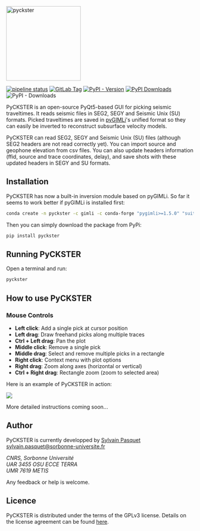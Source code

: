 <img src="https://gitlab.in2p3.fr/metis-geophysics/pyckster/-/raw/master/images/pyckster.png?ref_type=heads" alt="pyckster" width="200"/>

[![pipeline status](https://gitlab.in2p3.fr/metis-geophysics/pyckster/badges/master/pipeline.svg)](https://gitlab.in2p3.fr/metis-geophysics/pyckster/-/commits/master) 
[![GitLab Tag](https://img.shields.io/gitlab/v/tag/metis-geophysics%2Fpyckster?gitlab_url=https%3A%2F%2Fgitlab.in2p3.fr)](https://gitlab.in2p3.fr/metis-geophysics/pyckster/-/tags)
[![PyPI - Version](https://img.shields.io/pypi/v/pyckster)](https://pypi.org/project/pyckster/)
[![PyPI Downloads](https://static.pepy.tech/badge/pyckster)](https://pepy.tech/projects/pyckster)
![PyPI - Downloads](https://img.shields.io/pypi/dm/PyCKSTER)

PyCKSTER is an open-source PyQt5-based GUI for picking seismic traveltimes. It reads seismic files in SEG2, SEGY and Seismic Unix (SU) formats. Picked traveltimes are saved in [pyGIMLi](https://www.pygimli.org)'s unified format so they can easily be inverted to reconstruct subsurface velocity models.

PyCKSTER can read SEG2, SEGY and Seismic Unix (SU) files (although SEG2 headers are not read correctly yet). You can import source and geophone elevation from csv files. You can also update headers information (ffid, source and trace coordinates, delay), and save shots with these updated headers in SEGY and SU formats.

## Installation

PyCKSTER has now a built-in inversion module based on pyGIMLi. So far it seems to work better if pyGIMLi is installed first:
``` bash
conda create -n pyckster -c gimli -c conda-forge "pygimli>=1.5.0" "suitesparse=5"
```

Then you can simply download the package from PyPi:
``` bash
pip install pyckster
```
## Running PyCKSTER

Open a terminal and run:
```bash
pyckster
```
## How to use PyCKSTER

### Mouse Controls

- **Left click**: Add a single pick at cursor position
- **Left drag**: Draw freehand picks along multiple traces
- **Ctrl + Left drag**: Pan the plot
- **Middle click**: Remove a single pick
- **Middle drag**: Select and remove multiple picks in a rectangle
- **Right click**: Context menu with plot options
- **Right drag**: Zoom along axes (horizontal or vertical)
- **Ctrl + Right drag**: Rectangle zoom (zoom to selected area)

Here is an example of PyCKSTER in action:

<img src="https://gitlab.in2p3.fr/metis-geophysics/pyckster/-/raw/master/images/screenshot_01.png?ref_type=heads"/>

More detailed instructions coming soon...

## Author
PyCKSTER is currently developped by [Sylvain Pasquet](https://orcid.org/0000-0002-3625-9212)\
[sylvain.pasquet@sorbonne-universite.fr](sylvain.pasquet@sorbonne-universite.fr)


*CNRS, Sorbonne Université*\
*UAR 3455 OSU ECCE TERRA*\
*UMR 7619 METIS*


Any feedback or help is welcome.

## Licence

PyCKSTER is distributed under the terms of the GPLv3 license. Details on
the license agreement can be found [here].

[here]: LICENCE